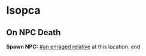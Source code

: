 # Isopca
## On NPC Death

**Spawn NPC:**  [\#an enraged relative](/npc/111025) at this location.
end